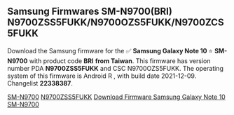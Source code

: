 <h2>Samsung Firmwares SM-N9700(BRI) N9700ZSS5FUKK/N9700OZS5FUKK/N9700ZCS5FUKK</h2>
Download the Samsung firmware for the ✅ <strong>Samsung Galaxy Note 10 </strong> ⭐ <strong>SM-N9700</strong> with product code <strong>BRI</strong> <strong> from Taiwan</strong>. This firmware has version number PDA <strong>N9700ZSS5FUKK</strong> and CSC N9700OZS5FUKK. The operating system of this firmware is Android R , with build date 2021-12-09. Changelist <strong>22338387</strong>.


[SM-N9700](https://samfirm.shop/samsung/model/SM-N9700)
[N9700ZSS5FUKK](https://samfirm.shop/samsung/pda/N9700ZSS5FUKK)
[Download Firmware Samsung Galaxy Note 10 SM-N9700](https://samfirm.shop/samsung/firmware/481275)
